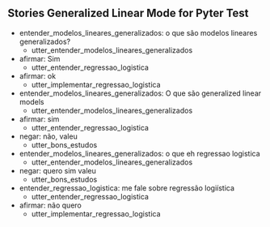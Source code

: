 ## Stories Generalized Linear Mode for Pyter Test
* entender_modelos_lineares_generalizados: o que são modelos lineares generalizados?
    - utter_entender_modelos_lineares_generalizados
* afirmar: Sim
    - utter_entender_regressao_logistica
* afirmar: ok   <!-- predicted: bom_humor: ok -->
    - utter_implementar_regressao_logistica   <!-- predicted: utter_bons_estudos -->
* entender_modelos_lineares_generalizados: O que são generalized linear models
    - utter_entender_modelos_lineares_generalizados
* afirmar: sim
    - utter_entender_regressao_logistica
* negar: não, valeu
    - utter_bons_estudos
* entender_modelos_lineares_generalizados: o que eh regressao logistica   <!-- predicted: entender_regressao_logistica: o que eh regressao logistica -->
    - utter_entender_modelos_lineares_generalizados   <!-- predicted: utter_entender_regressao_logistica -->
* negar: quero sim valeu
    - utter_bons_estudos   <!-- predicted: action_default_fallback -->
* entender_regressao_logistica: me fale sobre regressão logiística   <!-- predicted: sobre_pyter: me fale sobre regressão logiística -->
    - utter_entender_regressao_logistica   <!-- predicted: utter_sobre_pyter -->
* afirmar: não quero   <!-- predicted: negar: não quero -->
    - utter_implementar_regressao_logistica


